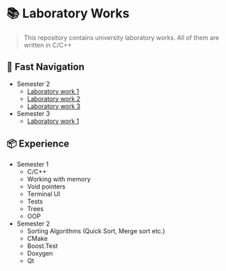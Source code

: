 # 📚 Laboratory Works

> This repository contains university laboratory works. All of them are written in C/C++

## 🚀 Fast Navigation
- Semester 2
    - [Laboratory work 1](https://github.com/OwlCodR/labs/tree/main/semester-2/lab-1)
    - [Laboratory work 2](https://github.com/OwlCodR/labs/tree/main/semester-2/lab-2)
    - [Laboratory work 3](https://github.com/OwlCodR/labs/tree/main/semester-2/lab-3)
- Semester 3
    - [Laboratory work 1](https://github.com/OwlCodR/labs/tree/main/semester-3/lab-1)

## 📦 Experience
- Semester 1
    - C/С++
    - Working with memory
    - Void pointers
    - Terminal UI
    - Tests
    - Trees
    - OOP
- Semester 2
    - Sorting Algorithms (Quick Sort, Merge sort etc.)
    - CMake
    - Boost.Test
    - Doxygen
    - Qt
